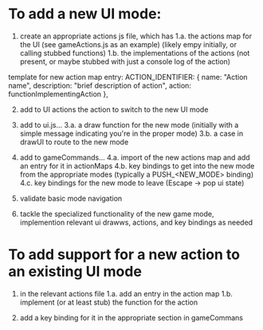 # To add a new UI mode:

1. create an appropriate actions js file, which has
1.a. the actions map for the UI (see gameActions.js as an example) (likely empy initially, or calling stubbed functions)
1.b. the implementations of the actions (not present, or maybe stubbed with just a console log of the action)

template for new action map entry:
    ACTION_IDENTIFIER: { name: "Action name", description: "brief description of action", action: functionImplementingAction },

2. add to UI actions the action to switch to the new UI mode

3. add to ui.js...
3.a. a draw function for the new mode (initially with a simple message indicating you're in the proper mode)
3.b. a case in drawUI to route to the new mode

4. add to gameCommands...
4.a. import of the new actions map and add an entry for it in actionMaps
4.b. key bindings to get into the new mode from the appropriate modes (typically a PUSH_<NEW_MODE> binding)
4.c. key bindings for the new mode to leave (Escape -> pop ui state)

5. validate basic mode navigation

6. tackle the specialized functionality of the new game mode, implemention relevant ui drawws, actions, and key bindings as needed

# To add support for a new action to an existing UI mode

1. in the relevant actions file
1.a. add an entry in the action map
1.b. implement (or at least stub) the function for the action

2. add a key binding for it in the appropriate section in gameCommans 